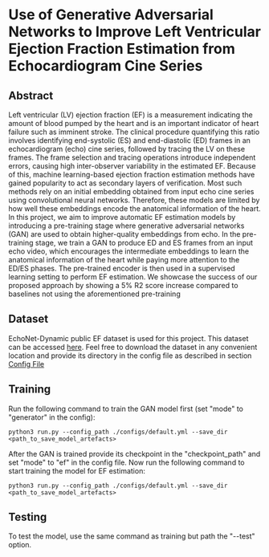 # Use of Generative Adversarial Networks to Improve Left Ventricular Ejection Fraction Estimation from Echocardiogram Cine Series

## Abstract
Left ventricular (LV) ejection fraction (EF) is a measurement indicating the amount
of blood pumped by the heart and is an important indicator of heart failure such as
imminent stroke. The clinical procedure quantifying this ratio involves identifying
end-systolic (ES) and end-diastolic (ED) frames in an echocardiogram (echo)
cine series, followed by tracing the LV on these frames. The frame selection
and tracing operations introduce independent errors, causing high inter-observer
variability in the estimated EF. Because of this, machine learning-based ejection
fraction estimation methods have gained popularity to act as secondary layers of
verification. Most such methods rely on an initial embedding obtained from input
echo cine series using convolutional neural networks. Therefore, these models
are limited by how well these embeddings encode the anatomical information of
the heart. In this project, we aim to improve automatic EF estimation models by
introducing a pre-training stage where generative adversarial networks (GAN) are
used to obtain higher-quality embeddings from echo. In the pre-training stage,
we train a GAN to produce ED and ES frames from an input echo video, which
encourages the intermediate embeddings to learn the anatomical information of
the heart while paying more attention to the ED/ES phases. The pre-trained
encoder is then used in a supervised learning setting to perform EF estimation.
We showcase the success of our proposed approach by showing a 5% R2 score
increase compared to baselines not using the aforementioned pre-training

## Dataset
EchoNet-Dynamic public EF dataset is used for this project. This dataset can be accessed
[here](https://echonet.github.io/dynamic/index.html).
Feel free to download the dataset in any convenient location and provide its directory in the config file as described 
in section [Config File](#config-file)

## Training
Run the following command to train the GAN model first (set "mode" to "generator" in the config):

`python3 run.py --config_path ./configs/default.yml --save_dir <path_to_save_model_artefacts>`

After the GAN is trained provide its checkpoint in the "checkpoint_path" and set "mode" to "ef" in the config file. Now 
run the following command to start training the model for EF estimation:

`python3 run.py --config_path ./configs/default.yml --save_dir <path_to_save_model_artefacts>`

## Testing
To test the model, use the same command as training but path the "--test" option.